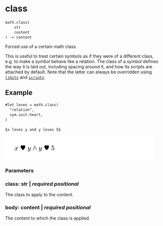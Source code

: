 
# class

```
math.class(
    str
    content
) -> content
```
Forced use of a certain math class.

This is useful to treat certain symbols as if they were of a different
class, e.g. to make a symbol behave like a relation. The class of a
symbol defines the way it is laid out, including spacing around it, and
how its scripts are attached by default. Note that the latter can always
be overridden using [`limits`](/reference/math/attach/#functions-limits)
and [`scripts`](/reference/math/attach/#functions-scripts).

## Example

<div class="previewed-code">

    #let loves = math.class(
      "relation",
      sym.suit.heart,
    )

    $x loves y and y loves 5$

<div class="preview">

![Preview](/assets/e3ed6eac7ab33197c87fb7cb4f0ff530.png)

</div>

</div>


### Parameters


### class: str | _required_ _positional_

The class to apply to the content.


### body: content | _required_ _positional_

The content to which the class is applied.

